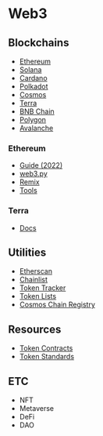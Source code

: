 # Web3
## Blockchains
- [Ethereum](https://ethereum.org/en/)
- [Solana](https://solana.com/)
- [Cardano](https://cardano.org/)
- [Polkadot](https://polkadot.network/)
- [Cosmos](https://cosmos.network/)
- [Terra](https://www.terra.money/)
- [BNB Chain](https://www.bnbchain.world/en)
- [Polygon](https://polygon.technology/)
- [Avalanche](https://www.avax.network/)

### Ethereum
- [Guide (2022)](https://betterprogramming.pub/top-10-smart-contract-developer-tools-you-need-for-2022-b763f5df689a)
- [web3.py](https://web3py.readthedocs.io/en/stable/)
- [Remix](https://remix.ethereum.org/)
- [Tools](https://github.com/ConsenSys/ethereum-developer-tools-list)

### Terra
- [Docs](https://docs.terra.money/index.html)

## Utilities
- [Etherscan](https://etherscan.io/)
- [Chainlist](https://chainlist.org/)
- [Token Tracker](https://etherscan.io/tokens)
- [Token Lists](https://tokenlists.org/)
- [Cosmos Chain Registry](https://github.com/cosmos/chain-registry)

## Resources
- [Token Contracts](https://medium.com/@jgm.orinoco/understanding-erc-20-token-contracts-a809a7310aa5)
- [Token Standards](https://crypto.com/university/what-are-token-standards)

## ETC
- NFT
- Metaverse
- DeFi
- DAO
